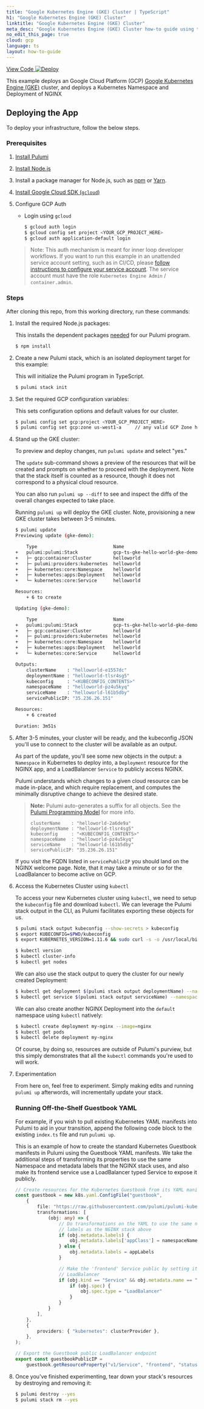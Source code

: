 ```yaml
---
title: "Google Kubernetes Engine (GKE) Cluster | TypeScript"
h1: "Google Kubernetes Engine (GKE) Cluster"
linktitle: "Google Kubernetes Engine (GKE) Cluster"
meta_desc: "Google Kubernetes Engine (GKE) Cluster how-to guide using ts"
no_edit_this_page: true
cloud: gcp
language: ts
layout: how-to-guide
---
```


<!-- WARNING: this page was generated by a tool. Do not edit it by hand. -->
<!-- To change it, please see https://github.com/pulumi/docs/tree/master/tools/mktutorial. -->

<p class="mb-4 flex">
    <a class="flex flex-wrap items-center rounded text-xs text-white bg-blue-600 border-2 border-blue-600 px-2 mr-2 whitespace-no-wrap hover:text-white" style="height: 32px" href="https://github.com/pulumi/examples/tree/master/gcp-ts-gke-hello-world" target="_blank">
        <span><i class="fab fa-github pr-2"></i> View Code</span>
    </a>
    <a href="https://app.pulumi.com/new?template=https://github.com/pulumi/examples/blob/master/gcp-ts-gke-hello-world/README.md" target="_blank">
        <img src="https://get.pulumi.com/new/button.svg" alt="Deploy">
    </a>
</p>


This example deploys an Google Cloud Platform (GCP) [Google Kubernetes Engine (GKE)](https://cloud.google.com/kubernetes-engine/) cluster, and deploys a Kubernetes Namespace and Deployment of NGINX

## Deploying the App

To deploy your infrastructure, follow the below steps.

### Prerequisites

1. [Install Pulumi](https://www.pulumi.com/docs/get-started/install/)
1. [Install Node.js](https://nodejs.org/en/download/)
1. Install a package manager for Node.js, such as [npm](https://www.npmjs.com/get-npm) or [Yarn](https://yarnpkg.com/en/docs/install).
1. [Install Google Cloud SDK (`gcloud`)](https://cloud.google.com/sdk/docs/downloads-interactive)
1. Configure GCP Auth

    * Login using `gcloud`

        ```bash
        $ gcloud auth login
        $ gcloud config set project <YOUR_GCP_PROJECT_HERE>
        $ gcloud auth application-default login
        ```
    > Note: This auth mechanism is meant for inner loop developer
    > workflows. If you want to run this example in an unattended service
    > account setting, such as in CI/CD, please [follow instructions to
    > configure your service account](https://www.pulumi.com/docs/intro/cloud-providers/gcp/setup/). The
    > service account must have the role `Kubernetes Engine Admin` / `container.admin`.

### Steps

After cloning this repo, from this working directory, run these commands:

1. Install the required Node.js packages:

    This installs the dependent packages [needed](https://www.pulumi.com/docs/intro/concepts/how-pulumi-works/) for our Pulumi program.

    ```bash
    $ npm install
    ```

1. Create a new Pulumi stack, which is an isolated deployment target for this example:

    This will initialize the Pulumi program in TypeScript.

    ```bash
    $ pulumi stack init
    ```

1. Set the required GCP configuration variables:

    This sets configuration options and default values for our cluster.

    ```bash
    $ pulumi config set gcp:project <YOUR_GCP_PROJECT_HERE>
    $ pulumi config set gcp:zone us-west1-a     // any valid GCP Zone here
    ```

1. Stand up the GKE cluster:

    To preview and deploy changes, run `pulumi update` and select "yes."

    The `update` sub-command shows a preview of the resources that will be created
    and prompts on whether to proceed with the deployment. Note that the stack
    itself is counted as a resource, though it does not correspond
    to a physical cloud resource.

    You can also run `pulumi up --diff` to see and inspect the diffs of the
    overall changes expected to take place.

    Running `pulumi up` will deploy the GKE cluster. Note, provisioning a
    new GKE cluster takes between 3-5 minutes.

    ```bash
    $ pulumi update
	Previewing update (gke-demo):

		Type                            Name                             Plan
	+   pulumi:pulumi:Stack             gcp-ts-gke-hello-world-gke-demo  create
	+   ├─ gcp:container:Cluster        helloworld                       create
	+   ├─ pulumi:providers:kubernetes  helloworld                       create
	+   ├─ kubernetes:core:Namespace    helloworld                       create
	+   ├─ kubernetes:apps:Deployment   helloworld                       create
	+   └─ kubernetes:core:Service      helloworld                       create

	Resources:
		+ 6 to create

	Updating (gke-demo):

		Type                            Name                             Status
	+   pulumi:pulumi:Stack             gcp-ts-gke-hello-world-gke-demo  created
	+   ├─ gcp:container:Cluster        helloworld                       created
	+   ├─ pulumi:providers:kubernetes  helloworld                       created
	+   ├─ kubernetes:core:Namespace    helloworld                       created
	+   ├─ kubernetes:apps:Deployment   helloworld                       created
	+   └─ kubernetes:core:Service      helloworld                       created

	Outputs:
		clusterName    : "helloworld-e1557dc"
		deploymentName : "helloworld-tlsr4sg5"
		kubeconfig     : "<KUBECONFIG_CONTENTS>"
		namespaceName  : "helloworld-pz4u5kyq"
		serviceName    : "helloworld-l61b5dby"
		servicePublicIP: "35.236.26.151"

	Resources:
		+ 6 created

	Duration: 3m51s
    ```

1. After 3-5 minutes, your cluster will be ready, and the kubeconfig JSON you'll use to connect to the cluster will
   be available as an output.

    As part of the update, you'll see some new objects in the output: a
    `Namespace` in Kubernetes to deploy into, a `Deployment` resource for
    the NGINX app, and a LoadBalancer `Service` to publicly access NGINX.

    Pulumi understands which changes to a given cloud resource can be made
    in-place, and which require replacement, and computes
    the minimally disruptive change to achieve the desired state.

	> **Note:** Pulumi auto-generates a suffix for all objects.
    > See the [Pulumi Programming Model](https://www.pulumi.com/docs/intro/concepts/resources/#autonaming) for more info.
    >
    > ```
    > clusterName    : "helloworld-2a6de9a"
	> deploymentName : "helloworld-tlsr4sg5"
    > kubeconfig     : "<KUBECONFIG_CONTENTS>"
	> namespaceName  : "helloworld-pz4u5kyq"
	> serviceName    : "helloworld-l61b5dby"
	> servicePublicIP: "35.236.26.151"
    > ```

    If you visit the FQDN listed in `servicePublicIP` you should land on the
    NGINX welcome page. Note, that it may take a minute or so for the
    LoadBalancer to become active on GCP.

1. Access the Kubernetes Cluster using `kubectl`

    To access your new Kubernetes cluster using `kubectl`, we need to setup the
    `kubeconfig` file and download `kubectl`. We can leverage the Pulumi
    stack output in the CLI, as Pulumi facilitates exporting these objects for us.

    ```bash
    $ pulumi stack output kubeconfig --show-secrets > kubeconfig
    $ export KUBECONFIG=$PWD/kubeconfig
    $ export KUBERNETES_VERSION=1.11.6 && sudo curl -s -o /usr/local/bin/kubectl https://storage.googleapis.com/kubernetes-release/release/v${KUBERNETES_VERSION}/bin/linux/amd64/kubectl && sudo chmod +x /usr/local/bin/kubectl

    $ kubectl version
    $ kubectl cluster-info
    $ kubectl get nodes
    ```

    We can also use the stack output to query the cluster for our newly created Deployment:

    ```bash
    $ kubectl get deployment $(pulumi stack output deploymentName) --namespace=$(pulumi stack output namespaceName)
    $ kubectl get service $(pulumi stack output serviceName) --namespace=$(pulumi stack output namespaceName)
    ```

    We can also create another NGINX Deployment into the `default` namespace using
    `kubectl` natively:

    ```bash
    $ kubectl create deployment my-nginx --image=nginx
    $ kubectl get pods
    $ kubectl delete deployment my-nginx
    ```

    Of course, by doing so, resources are outside of Pulumi's purview, but this simply
    demonstrates that all the `kubectl` commands you're used to will work.

1. Experimentation

    From here on, feel free to experiment. Simply making edits and running `pulumi up` afterwords, will incrementally update your stack.

    ### Running Off-the-Shelf Guestbook YAML

    For example, if you wish to pull existing Kubernetes YAML manifests into
    Pulumi to aid in your transition, append the following code block to the existing
    `index.ts` file and run `pulumi up`.

    This is an example of how to create the standard Kubernetes Guestbook manifests in
    Pulumi using the Guestbook YAML manifests. We take the additional steps of transforming
    its properties to use the same Namespace and metadata labels that
    the NGINX stack uses, and also make its frontend service use a
    LoadBalancer typed Service to expose it publicly.

    ```typescript
    // Create resources for the Kubernetes Guestbook from its YAML manifests
    const guestbook = new k8s.yaml.ConfigFile("guestbook",
        {
            file: "https://raw.githubusercontent.com/pulumi/pulumi-kubernetes/master/tests/sdk/nodejs/examples/yaml-guestbook/yaml/guestbook.yaml",
            transformations: [
                (obj: any) => {
                    // Do transformations on the YAML to use the same namespace and
                    // labels as the NGINX stack above
                    if (obj.metadata.labels) {
                        obj.metadata.labels['appClass'] = namespaceName
                    } else {
                        obj.metadata.labels = appLabels
                    }

                    // Make the 'frontend' Service public by setting it to be of type
                    // LoadBalancer
                    if (obj.kind == "Service" && obj.metadata.name == "frontend") {
                        if (obj.spec) {
                            obj.spec.type = "LoadBalancer"
                        }
                    }
                }
            ],
        },
        {
            providers: { "kubernetes": clusterProvider },
        },
    );

    // Export the Guestbook public LoadBalancer endpoint
    export const guestbookPublicIP =
        guestbook.getResourceProperty("v1/Service", "frontend", "status").apply(s => s.loadBalancer.ingress[0].ip);
    ```

1. Once you've finished experimenting, tear down your stack's resources by destroying and removing it:

    ```bash
    $ pulumi destroy --yes
    $ pulumi stack rm --yes
    ```

